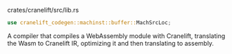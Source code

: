 
crates/cranelift/src/lib.rs

```rust
use cranelift_codegen::machinst::buffer::MachSrcLoc;
```

A compiler that compiles a WebAssembly module with Cranelift, translating the Wasm to Cranelift IR, optimizing it and then translating to assembly.
